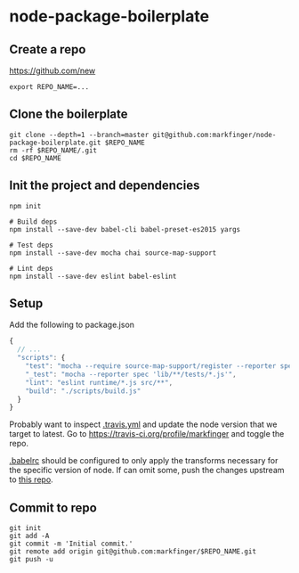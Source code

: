 node-package-boilerplate
========================

Create a repo
-------------

https://github.com/new

```
export REPO_NAME=...
```


Clone the boilerplate
---------------------

```
git clone --depth=1 --branch=master git@github.com:markfinger/node-package-boilerplate.git $REPO_NAME
rm -rf $REPO_NAME/.git
cd $REPO_NAME
```


Init the project and dependencies
---------------------------------

```
npm init

# Build deps
npm install --save-dev babel-cli babel-preset-es2015 yargs

# Test deps
npm install --save-dev mocha chai source-map-support

# Lint deps
npm install --save-dev eslint babel-eslint
```


Setup
-----

Add the following to package.json

```js
{
  // ...
  "scripts": {
    "test": "mocha --require source-map-support/register --reporter spec 'lib/**/tests/*.js'",
    "_test": "mocha --reporter spec 'lib/**/tests/*.js'",
    "lint": "eslint runtime/*.js src/**",
    "build": "./scripts/build.js"
  }
}
```

Probably want to inspect [.travis.yml](.travis.yml) and update the node
version that we target to latest. Go to
https://travis-ci.org/profile/markfinger and toggle the repo.

[.babelrc](.babelrc) should be configured to only apply the transforms
necessary for the specific version of node. If can omit some, push the
changes upstream to
[this repo](https://github.com/markfinger/node-package-boilerplate).


Commit to repo
--------------

```
git init
git add -A
git commit -m 'Initial commit.'
git remote add origin git@github.com:markfinger/$REPO_NAME.git
git push -u
```
